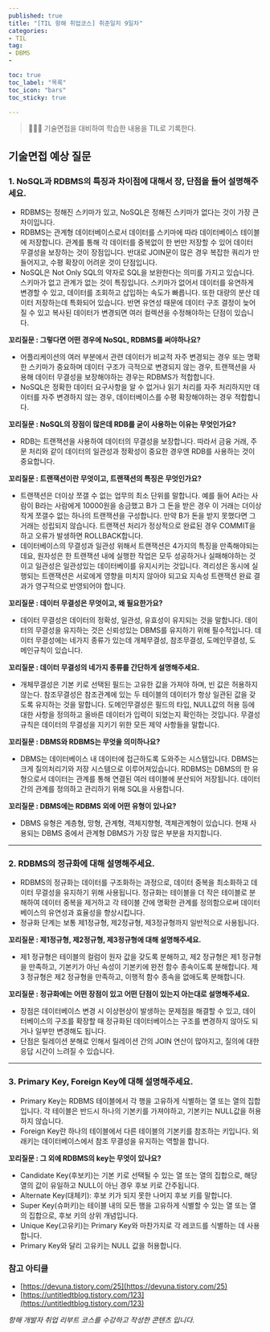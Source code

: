 ```yaml
---
published: true
title: "[TIL 항해 취업코스] 취준일지 9일차"
categories: 
- TIL
tag:
- DBMS
- 

toc: true
toc_label: "목록"
toc_icon: "bars"
toc_sticky: true

---
```

> 👩🏻‍💻 기술면접을 대비하여 학습한 내용을 TIL로 기록한다.

## 기술면접 예상 질문
### 1. NoSQL과 RDBMS의 특징과 차이점에 대해서 장, 단점을 들어 설명해주세요.
* RDBMS는 정해진 스키마가 있고, NoSQL은 정해진 스키마가 없다는 것이 가장 큰 차이입니다.
* RDBMS는 관계형 데이터베이스로서 데이터를 스키마에 따라 데이터베이스 테이블에 저장합니다.  관계를 통해 각 데이터를 중복없이 한 번만 저장할 수 있어 데이터 무결성을 보장하는 것이 장점입니다. 반대로 JOIN문이 많은 경우 복잡한 쿼리가 만들어지고, 수평 확장이 어려운 것이 단점입니다.
* NoSQL은 Not Only SQL의 약자로 SQL을 보완한다는 의미를 가지고 있습니다. 스키마가 없고 관계가 없는 것이 특징입니다. 스키마가 없어서 데이터를 유연하게 변경할 수 있고, 데이터를 조회하고 삽입하는 속도가 빠릅니다. 또한 대량의 분산 데이터 저장하는데 특화되어 있습니다. 반면 유연성 때문에 데이터 구조 결정이 늦어질 수 있고 복사된 데이터가 변경되면 여러 컬렉션을 수정해야하는 단점이 있습니다.

**꼬리질문 : 그렇다면 어떤 경우에 NoSQL, RDBMS를 써야하나요?**
* 어플리케이션의 여러 부분에서 관련 데이터가 비교적 자주 변경되는 경우 또는 명확한 스키마가 중요하며 데이터 구조가 극적으로 변경되지 않는 경우, 트랜잭션을 사용해 데이터 무결성을 보장해야하는 경우는 RDBMS가 적합합니다.
* NoSQL은 정확한 데이터 요구사항을 알 수 없거나 읽기 처리를 자주 처리하지만 데이터를 자주 변경하지 않는 경우, 데이터베이스를 수평 확장해야하는 경우 적합합니다.

**꼬리질문 : NoSQL의 장점이 많은데 RDB를 굳이 사용하는 이유는 무엇인가요?**
* RDB는 트랜잭션을 사용하여 데이터의 무결성을 보장합니다. 따라서 금융 거래, 주문 처리와 같이 데이터의 일관성과 정확성이 중요한 경우엔 RDB를 사용하는 것이 중요합니다.

**꼬리질문 : 트랜잭션이란 무엇이고, 트랜잭션의 특징은 무엇인가요?**
* 트랜잭션은 더이상 쪼갤 수 없는 업무의 최소 단위를 말합니다. 예를 들어 A라는 사람이 B라는 사람에게 10000원을 송금했고 B가 그 돈을 받은 경우 이 거래는 더이상 작게 쪼갤수 없는 하나의 트랜잭션을 구성합니다. 만약 B가 돈을 받지 못했다면 그 거래는 성립되지 않습니다. 트랜잭션 처리가 정상적으로 완료된 경우 COMMIT을 하고 오류가 발생하면 ROLLBACK합니다.
* 데이터베이스의 무결성과 일관성 위해서 트랜잭션은 4가지의 특징을 만족해야되는데요, 원자성은 한 트랜잭션 내에 실행한 작업은 모두 성공하거나 실패해야하는 것이고 일관성은 일관성있는 데이터베이를 유지시키는 것입니다. 격리성은 동시에 실행되는 트랜잭션은 서로에게 영향을 미치지 않아야 되고요 지속성 트랜잭션 완료 결과가 영구적으로 반영되어야 합니다.

**꼬리질문 : 데이터 무결성은 무엇이고, 왜 필요한가요?**
* 데이터 무결성은 데이터의 정확성, 일관성, 유효성이 유지되는 것을 말합니다. 데이터의 무결성을 유지하는 것은 신뢰성있는 DBMS를 유지하기 위해 필수적입니다. 데이터 무결성에는 네가지 종류가 있는데 개체무결성, 참조무결성, 도메인무결성, 도메인규칙이 있습니다.

**꼬리질문 : 데이터 무결성의 네가지 종류를 간단하게 설명해주세요.**
* 개체무결성은 기본 키로 선택된 필드는 고유한 값을 가져야 하며, 빈 값은 허용하지 않는다. 참조무결성은 참조관계에 있는 두 테이블의 데이터가 항상 일관된 값을 갖도록 유지하는 것을 말합니다. 도메인무결성은 필드의 타입, NULL값의 허용 등에 대한 사항을 정의하고 올바른 데이터가 입력이 되었는지 확인하는 것입니다. 무결성규칙은 데이터의 무결성을 지키기 위한 모든 제약 사항들을 말합니다.

**꼬리질문 : DBMS와 RDBMS는 무엇을 의미하나요?**
* DBMS는 데이터베이스 내 데이터에 접근하도록 도와주는 시스템입니다. DBMS는 크게 질의처리기와 저장 시스템으로 이루어져있습니다. RDBMS는 DBMS의 한 유형으로서 데이터는 관계를 통해 연결된 여러 테이블에 분산되어 저장됩니다. 데이터 간의 관계를 정의하고 관리하기 위해 SQL을 사용합니다.

**꼬리질문 : DBMS에는 RDBMS 외에 어떤 유형이 있나요?**
* DBMS 유형은 계층형, 망형, 관계형, 객체지향형, 객체관계형이 있습니다. 현재 사용되는 DBMS 중에서 관계형 DBMS가 가장 많은 부분을 차지합니다.

---

### 2. RDBMS의 정규화에 대해 설명해주세요.
* RDBMS의 정규화는 데이터를 구조화하는 과정으로, 데이터 중복을 최소화하고 데이터 무결성을 유지하기 위해 사용됩니다. 정규화는 테이블을 더 작은 테이블로 분해하여 데이터 중복을 제거하고 각 테이블 간에 명확한 관계를 정의함으로써 데이터베이스의 유연성과 효율성을 향상시킵니다.
* 정규화 단계는 보통 제1정규형, 제2정규형, 제3정규형까지 일반적으로 사용됩니다.

**꼬리질문 : 제1정규형, 제2정규형, 제3정규형에 대해 설명해주세요.**
* 제1 정규형은 테이블의 컬럼이 원자 값을 갖도록 분해하고, 제2 정규형은 제1 정규형을 만족하고, 기본키가 아닌 속성이 기본키에 완전 함수 종속이도록 분해합니다. 제3 정규형은 제2 정규형을 만족하고, 이행적 함수 종속을 없애도록 분해합니다.

**꼬리질문 : 정규화에는 어떤 장점이 있고 어떤 단점이 있는지 아는대로 설명해주세요.**
* 장점은 데이터베이스 변경 시 이상현상이 발생하는 문제점을 해결할 수 있고, 데이터베이스의 구조를 확장할 때 정규화된 데이터베이스는 구조를 변경하지 않아도 되거나 일부만 변경해도 됩니다. 
* 단점은 릴레이션 분해로 인해서 릴레이션 간의 JOIN 연산이 많아지고, 질의에 대한 응답 시간이 느려질 수 있습니다.

---

### 3. Primary Key, Foreign Key에 대해 설명해주세요.
* Primary Key는 RDBMS 테이블에서 각 행을 고유하게 식별하는 열 또는 열의 집합입니다. 각 테이블은 반드시 하나의 기본키를 가져야하고, 기본키는 NULL값을 허용하지 않습니다.
* Foreign Key란 하나의 테이블에서 다른 테이블의 기본키를 참조하는 키입니다. 외래키는 데이터베이스에서 참조 무결성을 유지하는 역할을 합니다.

**꼬리질문 : 그 외에 RDBMS의 key는 무엇이 있나요?**
* Candidate Key(후보키)는 기본 키로 선택될 수 있는 열 또는 열의 집합으로, 해당 열의 값이 유일하고 NULL이 아닌 경우 후보 키로 간주됩니다. 
* Alternate Key(대체키): 후보 키가 되지 못한 나머지 후보 키를 말합니다. 
* Super Key(슈퍼키)는 테이블 내의 모든 행을 고유하게 식별할 수 있는 열 또는 열의 집합으로, 후보 키의 상위 개념입니다. 
* Unique Key(고유키)는 Primary Key와 마찬가지로 각 레코드를 식별하는 데 사용합니다. 
* Primary Key와 달리 고유키는 NULL 값을 허용합니다.

### 참고 아티클
* [https://devuna.tistory.com/25](https://devuna.tistory.com/25)
* [https://untitledtblog.tistory.com/123](https://untitledtblog.tistory.com/123)

_항해 개발자 취업 리부트 코스를 수강하고 작성한 콘텐츠 입니다._